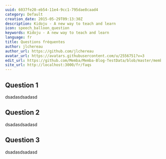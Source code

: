 ```yaml
---
uuid: 6037fe20-eb54-11e4-9cc1-795dae8caad4
category: Default
creation_date: 2015-05-29T09:13:30Z
description: Kidoju - A new way to teach and learn
icon: speech_balloon_question
keywords: Kidoju - A new way to teach and learn
language: fr
title: Questions fréquentes
author: jlchereau
author_url: https://github.com/jlchereau
avatar_url: https://avatars.githubusercontent.com/u/2556751?v=3
edit_url: https://github.com/Memba/Memba-Blog-TestData/blob/master/memba/fr/pages/faqs.md
site_url: http://localhost:3000/fr/faqs
---
```

## Question 1
dsadasdsadasd

## Question 2
dsadasdsadasd

## Question 3
dsadasdsadasd